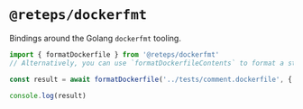 # `@reteps/dockerfmt`

Bindings around the Golang `dockerfmt` tooling.


```js
import { formatDockerfile } from '@reteps/dockerfmt'
// Alternatively, you can use `formatDockerfileContents` to format a string instead of a file.

const result = await formatDockerfile('../tests/comment.dockerfile', { indent: 4, trailingNewline: true })

console.log(result)
```
